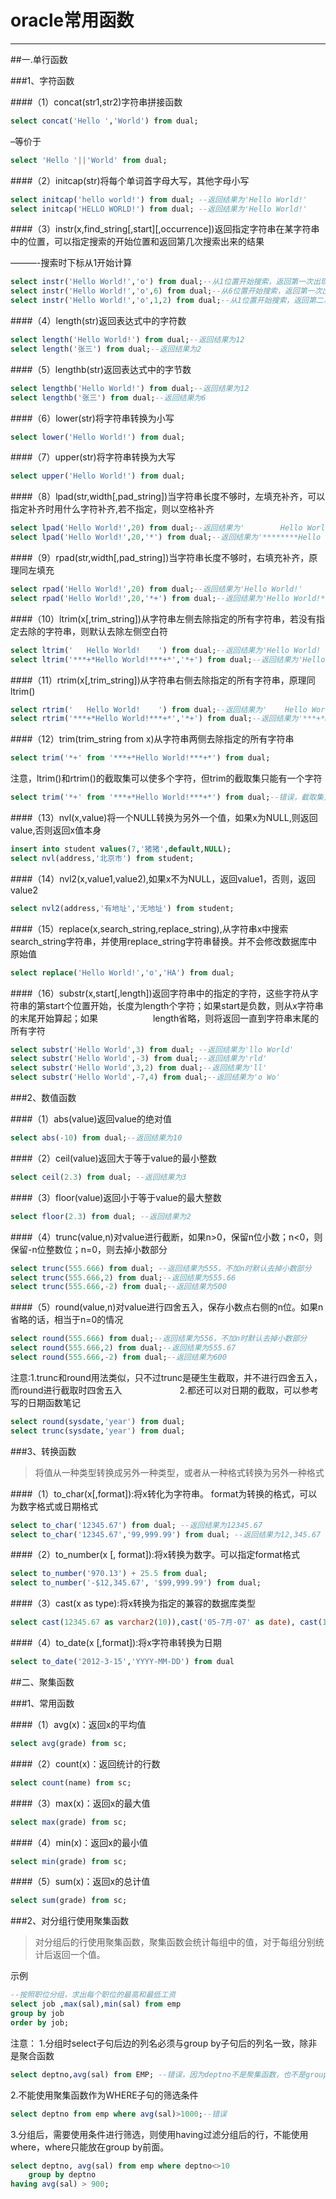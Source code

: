 # oracle常用函数
---

##一.单行函数

###1、字符函数

####（1）concat(str1,str2)字符串拼接函数
```sql
select concat('Hello ','World') from dual;
```
–等价于
```SQL
select 'Hello '||'World' from dual;
```

####（2）initcap(str)将每个单词首字母大写，其他字母小写

```sql
select initcap('hello world!') from dual; --返回结果为'Hello World!'
select initcap('HELLO WORLD!') from dual; --返回结果为'Hello World!'
```

####（3）instr(x,find_string[,start][,occurrence])返回指定字符串在某字符串中的位置，可以指定搜索的开始位置和返回第几次搜索出来的结果

———-搜索时下标从1开始计算
```sql
select instr('Hello World!','o') from dual;--从1位置开始搜索，返回第一次出现的o的位置，结果为5
select instr('Hello World!','o',6) from dual;--从6位置开始搜索，返回第一次出现的o的位置，结果为8
select instr('Hello World!','o',1,2) from dual;--从1位置开始搜索，返回第二次出现o的位置，结果为8
```
####（4）length(str)返回表达式中的字符数
```sql
select length('Hello World!') from dual;--返回结果为12
select length('张三') from dual;--返回结果为2
```

####（5）lengthb(str)返回表达式中的字节数
```sql
select lengthb('Hello World!') from dual;--返回结果为12
select lengthb('张三') from dual;--返回结果为6
```

####（6）lower(str)将字符串转换为小写
```sql
select lower('Hello World!') from dual;
```

####（7）upper(str)将字符串转换为大写
```sql
select upper('Hello World!') from dual;
```

####（8）lpad(str,width[,pad_string])当字符串长度不够时，左填充补齐，可以指定补齐时用什么字符补齐,若不指定，则以空格补齐
```sql
select lpad('Hello World!',20) from dual;--返回结果为'        Hello World!'
select lpad('Hello World!',20,'*') from dual;--返回结果为'********Hello World!'
```
####（9）rpad(str,width[,pad_string])当字符串长度不够时，右填充补齐，原理同左填充
```sql
select rpad('Hello World!',20) from dual;--返回结果为'Hello World!'
select rpad('Hello World!',20,'*+') from dual;--返回结果为'Hello World!*+*+*+*+'
```

####（10）ltrim(x[,trim_string])从字符串左侧去除指定的所有字符串，若没有指定去除的字符串，则默认去除左侧空白符
```sql
select ltrim('   Hello World!    ') from dual;--返回结果为'Hello World!    '
select ltrim('***+*Hello World!***+*','*+') from dual;--返回结果为'Hello World!***+*'
```

####（11）rtrim(x[,trim_string])从字符串右侧去除指定的所有字符串，原理同ltrim()
```sql
select rtrim('   Hello World!    ') from dual;--返回结果为'    Hello World!'
select rtrim('***+*Hello World!***+*','*+') from dual;--返回结果为'***+*Hello World!'
```

####（12）trim(trim_string from x)从字符串两侧去除指定的所有字符串
```sql
select trim('*+' from '***+*Hello World!***+*') from dual;
```
注意，ltrim()和rtrim()的截取集可以使多个字符，但trim的截取集只能有一个字符
```sql
select trim('*+' from '***+*Hello World!***+*') from dual;--错误，截取集只能有一个字符
```
####（13）nvl(x,value)将一个NULL转换为另外一个值，如果x为NULL,则返回value,否则返回x值本身
```sql
insert into student values(7,'猪猪',default,NULL);
select nvl(address,'北京市') from student;
```
####（14）nvl2(x,value1,value2),如果x不为NULL，返回value1，否则，返回value2
```sql
select nvl2(address,'有地址','无地址') from student;
```
####（15）replace(x,search_string,replace_string),从字符串x中搜索search_string字符串，并使用replace_string字符串替换。并不会修改数据库中原始值
```sql
select replace('Hello World!','o','HA') from dual;
```
####（16）substr(x,start[,length])返回字符串中的指定的字符，这些字符从字符串的第start个位置开始，长度为length个字符；如果start是负数，则从x字符串的末尾开始算起；如果　　　　　　 length省略，则将返回一直到字符串末尾的所有字符
```sql
select substr('Hello World',3) from dual; --返回结果为'llo World'
select substr('Hello World',-3) from dual;--返回结果为'rld'
select substr('Hello World',3,2) from dual;--返回结果为'll'
select substr('Hello World',-7,4) from dual;--返回结果为'o Wo'
```
###2、数值函数

####（1）abs(value)返回value的绝对值
```sql
select abs(-10) from dual;--返回结果为10
```
####（2）ceil(value)返回大于等于value的最小整数
```sql
select ceil(2.3) from dual; --返回结果为3
```

####（3）floor(value)返回小于等于value的最大整数
```sql
select floor(2.3) from dual; --返回结果为2
```

####（4）trunc(value,n)对value进行截断，如果n>0，保留n位小数；n<0，则保留-n位整数位；n=0，则去掉小数部分
```sql
select trunc(555.666) from dual; --返回结果为555，不加n时默认去掉小数部分
select trunc(555.666,2) from dual;--返回结果为555.66
select trunc(555.666,-2) from dual;--返回结果为500
```
####（5）round(value,n)对value进行四舍五入，保存小数点右侧的n位。如果n省略的话，相当于n=0的情况
```sql
select round(555.666) from dual;--返回结果为556，不加n时默认去掉小数部分
select round(555.666,2) from dual;--返回结果为555.67
select round(555.666,-2) from dual;--返回结果为600
```
注意:1.trunc和round用法类似，只不过trunc是硬生生截取，并不进行四舍五入，而round进行截取时四舍五入
　　　　　　 2.都还可以对日期的截取，可以参考写的日期函数笔记
```sql
select round(sysdate,'year') from dual;
select trunc(sysdate,'year') from dual;
```

###3、转换函数

>将值从一种类型转换成另外一种类型，或者从一种格式转换为另外一种格式

####（1）to_char(x[,format]):将x转化为字符串。 format为转换的格式，可以为数字格式或日期格式
```sql
select to_char('12345.67') from dual; --返回结果为12345.67
select to_char('12345.67','99,999.99') from dual; --返回结果为12,345.67
```
####（2）to_number(x [, format]):将x转换为数字。可以指定format格式
```sql
select to_number('970.13') + 25.5 from dual;
select to_number('-$12,345.67', '$99,999.99') from dual;
```
####（3）cast(x as type):将x转换为指定的兼容的数据库类型
```sql
select cast(12345.67 as varchar2(10)),cast('05-7月-07' as date), cast(12345.678 as number(10,2)) from dual;
```
####（4）to_date(x [,format]):将x字符串转换为日期

```sql
select to_date('2012-3-15','YYYY-MM-DD') from dual
```

##二、聚集函数

###1、常用函数

####（1）avg(x)：返回x的平均值
```sql
select avg(grade) from sc;
```
####（2）count(x)：返回统计的行数
```sql
select count(name) from sc;
```
####（3）max(x)：返回x的最大值
```sql
select max(grade) from sc;
```
####（4）min(x)：返回x的最小值
```sql
select min(grade) from sc;
```
####（5）sum(x)：返回x的总计值
```sql
select sum(grade) from sc;
```

###2、对分组行使用聚集函数

>对分组后的行使用聚集函数，聚集函数会统计每组中的值，对于每组分别统计后返回一个值。

示例
```sql
--按照职位分组，求出每个职位的最高和最低工资
select job ,max(sal),min(sal) from emp 
group by job 
order by job;
```
注意：
1.分组时select子句后边的列名必须与group by子句后的列名一致，除非是聚合函数

```sql
select deptno,avg(sal) from EMP; --错误，因为deptno不是聚集函数，也不是group by后面跟的列名
```

2.不能使用聚集函数作为WHERE子句的筛选条件

```sql
select deptno from emp where avg(sal)>1000;--错误
```

3.分组后，需要使用条件进行筛选，则使用having过滤分组后的行，不能使用where，where只能放在group by前面。

```sql
select deptno, avg(sal) from emp where deptno<>10 
	group by deptno  
having avg(sal) > 900;
```



